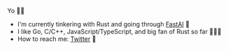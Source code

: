 Yo 👋🏼

- I'm currently tinkering with Rust and going through [FastAI](https://course.fast.ai) 🔭
- I like Go, C/C++, JavaScript/TypeScript, and big fan of Rust so far 👨🏻‍💻
- How to reach me: [Twitter](https://twitter.com/modsoussi) 🐣